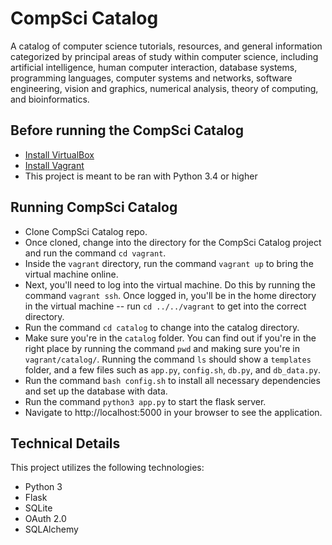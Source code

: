 # CompSci Catalog

A catalog of computer science tutorials, resources, and general information categorized by principal areas of study within computer science, including artificial intelligence, human computer interaction, database systems, programming languages, computer systems and networks, software engineering, vision and graphics, numerical analysis, theory of computing, and bioinformatics. 

## Before running the CompSci Catalog

* [Install VirtualBox](https://www.virtualbox.org/wiki/Download_Old_Builds_5_1)
* [Install Vagrant](https://www.vagrantup.com/downloads.html)
* This project is meant to be ran with Python 3.4 or higher

## Running CompSci Catalog

* Clone CompSci Catalog repo.
* Once cloned, change into the directory for the CompSci Catalog project and run the command `cd vagrant`.
* Inside the `vagrant` directory, run the command `vagrant up` to bring the virtual machine online.
* Next, you'll need to log into the virtual machine. Do this by running the command `vagrant ssh`. Once logged in, you'll be in the home directory in the virtual machine -- run `cd ../../vagrant` to get into the correct directory.
* Run the command `cd catalog` to change into the catalog directory.
* Make sure you're in the `catalog` folder. You can find out if you're in the right place by running the command `pwd` and making sure you're in `vagrant/catalog/`. Running the command `ls` should show a `templates` folder, and a few files such as `app.py`, `config.sh`, `db.py`, and `db_data.py`.
* Run the command `bash config.sh` to install all necessary dependencies and set up the database with data.
* Run the command `python3 app.py` to start the flask server.
* Navigate to http://localhost:5000 in your browser to see the application.

## Technical Details
This project utilizes the following technologies:

* Python 3
* Flask
* SQLite
* OAuth 2.0
* SQLAlchemy